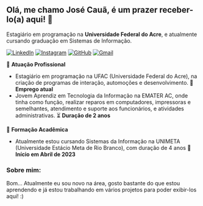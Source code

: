 ## Olá, me chamo José Cauã, é um prazer receber-lo(a) aqui! 👋

 Estagiário em programação na **Universidade Federal do Acre**, e atualmente cursando graduação em Sistemas de Informação.

[![LinkedIn](https://img.shields.io/badge/LinkedIn-0077B5?style=for-the-badge&logo=linkedin&logoColor=white)](https://www.linkedin.com/in/josecauaf/) [![Instagram](https://img.shields.io/badge/-Instagram-%23E4405F?style=for-the-badge&logo=instagram&logoColor=white)](https://www.instagram.com/justjosemega/) [![GitHub](https://img.shields.io/badge/GitHub-100000?style=for-the-badge&logo=github&logoColor=white)](https://github.com/justjosemega) [![Gmail](https://img.shields.io/badge/Gmail-333333?style=for-the-badge&logo=gmail&logoColor=red)](mailto:asrieldremdev@gmail.com)

🏢 **Atuação Profissional**
- Estagiário em programação na UFAC (Universidade Federal do Acre), na criação de programas de interação, automoções e desenvolvimento. 📍 **Emprego atual**
- Jovem Aprendiz em Tecnologia da Informação na EMATER AC, onde tinha como função, realizar reparos em computadores, impressoras e semelhantes, atendimento e suporte aos funcionários, e atividades administrativas. ⏳ **Duração de 2 anos**

📓 **Formação Acadêmica**
- Atualmente estou cursando Sistemas da Informação na UNIMETA (Universidade Estácio Meta de Rio Branco), com duração de 4 anos 🚩 **Início em Abril de 2023**

### Sobre mim:

 Bom... Atualmente eu sou novo na área, gosto bastante do que estou aprendendo e já estou trabalhando em vários projetos para poder exibir-los aqui! :)
